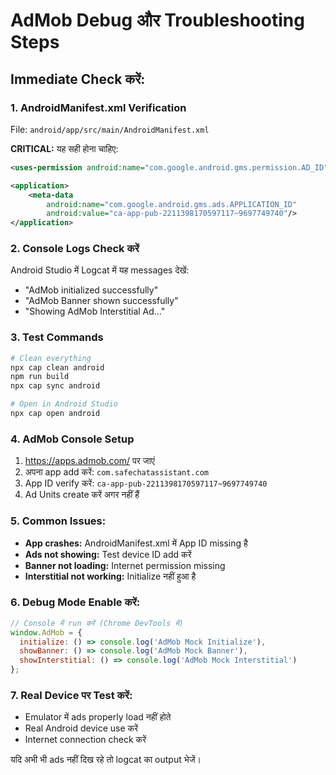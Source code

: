 
# AdMob Debug और Troubleshooting Steps

## Immediate Check करें:

### 1. AndroidManifest.xml Verification
File: `android/app/src/main/AndroidManifest.xml`

**CRITICAL:** यह सही होना चाहिए:
```xml
<uses-permission android:name="com.google.android.gms.permission.AD_ID" />

<application>
    <meta-data
        android:name="com.google.android.gms.ads.APPLICATION_ID"
        android:value="ca-app-pub-2211398170597117~9697749740"/>
</application>
```

### 2. Console Logs Check करें
Android Studio में Logcat में यह messages देखें:
- "AdMob initialized successfully"
- "AdMob Banner shown successfully"
- "Showing AdMob Interstitial Ad..."

### 3. Test Commands
```bash
# Clean everything
npx cap clean android
npm run build
npx cap sync android

# Open in Android Studio
npx cap open android
```

### 4. AdMob Console Setup
1. https://apps.admob.com/ पर जाएं
2. अपना app add करें: `com.safechatassistant.com`
3. App ID verify करें: `ca-app-pub-2211398170597117~9697749740`
4. Ad Units create करें अगर नहीं हैं

### 5. Common Issues:
- **App crashes:** AndroidManifest.xml में App ID missing है
- **Ads not showing:** Test device ID add करें
- **Banner not loading:** Internet permission missing
- **Interstitial not working:** Initialize नहीं हुआ है

### 6. Debug Mode Enable करें:
```javascript
// Console में run करें (Chrome DevTools में)
window.AdMob = { 
  initialize: () => console.log('AdMob Mock Initialize'),
  showBanner: () => console.log('AdMob Mock Banner'),
  showInterstitial: () => console.log('AdMob Mock Interstitial')
};
```

### 7. Real Device पर Test करें:
- Emulator में ads properly load नहीं होते
- Real Android device use करें
- Internet connection check करें

यदि अभी भी ads नहीं दिख रहे तो logcat का output भेजें।
